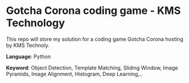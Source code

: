 # Gotcha Corona coding game - KMS Technology
This repo will store my solution for a coding game Gotcha Corona hosting by KMS Technoly.

**Language**: Python

**Keyword**: Object Detection, Template Matching, Sliding Window, Image Pyramids, Image Alignment, Histogram, Deep Learning,..